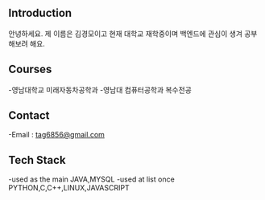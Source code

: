 ## Introduction
안녕하세요. 제 이름은 김경모이고 현재 대학교 재학중이며 백엔드에 관심이 생겨 공부 해보려 해요.


## Courses
-영남대학교 미래자동차공학과 
-영남대 컴퓨터공학과 복수전공

## Contact
-Email : tag6856@gmail.com

## Tech Stack
-used as the main 
JAVA,MYSQL
-used at list once
PYTHON,C,C++,LINUX,JAVASCRIPT


<!--
**GGyeongMoKim/GGyeongMoKim** is a ✨ _special_ ✨ repository because its `README.md` (this file) appears on your GitHub profile.

Here are some ideas to get you started:

- 🔭 I’m currently working on ...
- 🌱 I’m currently learning ...
- 👯 I’m looking to collaborate on ...
- 🤔 I’m looking for help with ...
- 💬 Ask me about ...
- 📫 How to reach me: ...
- 😄 Pronouns: ...
- ⚡ Fun fact: ...
-->
